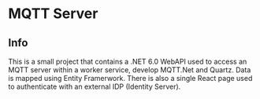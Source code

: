 # MQTT Server

## Info

This is a small project that contains a .NET 6.0 WebAPI used to access an MQTT server within a worker service, develop MQTT.Net and Quartz.
Data is mapped using Entity Framerwork. There is also a single React page used to authenticate with an external IDP (Identity Server).
